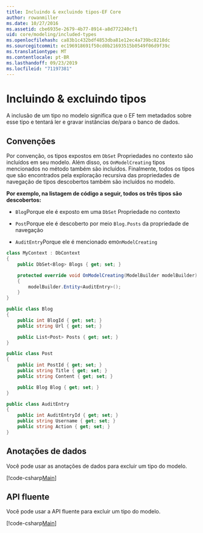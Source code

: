 ```yaml
---
title: Incluindo & excluindo tipos-EF Core
author: rowanmiller
ms.date: 10/27/2016
ms.assetid: cbe6935e-2679-4b77-8914-a8d772240cf1
uid: core/modeling/included-types
ms.openlocfilehash: ca83b1c432bdf4853dba81e12ec4a739bc8218dc
ms.sourcegitcommit: ec196918691f50cd0b21693515b0549f06d9f39c
ms.translationtype: MT
ms.contentlocale: pt-BR
ms.lasthandoff: 09/23/2019
ms.locfileid: "71197381"
---
```

# <a name="including--excluding-types"></a>Incluindo & excluindo tipos

A inclusão de um tipo no modelo significa que o EF tem metadados sobre esse tipo e tentará ler e gravar instâncias de/para o banco de dados.

## <a name="conventions"></a>Convenções

Por convenção, os tipos expostos em `DbSet` Propriedades no contexto são incluídos em seu modelo. Além disso, os `OnModelCreating` tipos mencionados no método também são incluídos. Finalmente, todos os tipos que são encontrados pela exploração recursiva das propriedades de navegação de tipos descobertos também são incluídos no modelo.

**Por exemplo, na listagem de código a seguir, todos os três tipos são descobertos:**

* `Blog`Porque ele é exposto em uma `DbSet` Propriedade no contexto

* `Post`Porque ele é descoberto por meio `Blog.Posts` da propriedade de navegação

* `AuditEntry`Porque ele é mencionado em`OnModelCreating`

<!-- [!code-csharp[Main](samples/core/Modeling/Conventions/IncludedTypes.cs?highlight=3,7,16)] -->
``` csharp
class MyContext : DbContext
{
    public DbSet<Blog> Blogs { get; set; }

    protected override void OnModelCreating(ModelBuilder modelBuilder)
    {
        modelBuilder.Entity<AuditEntry>();
    }
}

public class Blog
{
    public int BlogId { get; set; }
    public string Url { get; set; }

    public List<Post> Posts { get; set; }
}

public class Post
{
    public int PostId { get; set; }
    public string Title { get; set; }
    public string Content { get; set; }

    public Blog Blog { get; set; }
}

public class AuditEntry
{
    public int AuditEntryId { get; set; }
    public string Username { get; set; }
    public string Action { get; set; }
}
```

## <a name="data-annotations"></a>Anotações de dados

Você pode usar as anotações de dados para excluir um tipo do modelo.

[!code-csharp[Main](../../../samples/core/Modeling/DataAnnotations/IgnoreType.cs?highlight=20)]

## <a name="fluent-api"></a>API fluente

Você pode usar a API fluente para excluir um tipo do modelo.

[!code-csharp[Main](../../../samples/core/Modeling/FluentAPI/IgnoreType.cs?highlight=12)]
